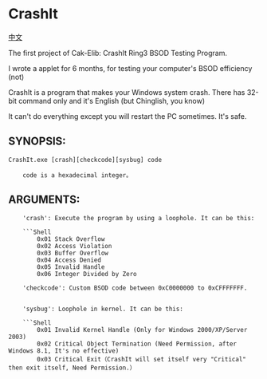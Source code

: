 # CrashIt
[中文](README-CN.md)

The first project of Cak-Elib: CrashIt Ring3 BSOD Testing Program.


I wrote a applet for 6 months, for testing your computer's BSOD efficiency (not)

CrashIt is a program that makes your Windows system crash. There has 32-bit command only and it's English (but Chinglish, you know)

It can't do everything except you will restart the PC sometimes. It's safe.

## SYNOPSIS:

	CrashIt.exe [crash][checkcode][sysbug] code

		code is a hexadecimal integer。

## ARGUMENTS:

		'crash': Execute the program by using a loophole. It can be this:

		```Shell
			0x01 Stack Overflow
			0x02 Access Violation
			0x03 Buffer Overflow
			0x04 Access Denied
			0x05 Invalid Handle
			0x06 Integer Divided by Zero

		'checkcode': Custom BSOD code between 0xC0000000 to 0xCFFFFFFF.


		'sysbug': Loophole in kernel. It can be this:

		```Shell
			0x01 Invalid Kernel Handle (Only for Windows 2000/XP/Server 2003)
			0x02 Critical Object Termination (Need Permission, after Windows 8.1, It's no effective)
			0x03 Critical Exit（CrashIt will set itself very "Critical" then exit itself, Need Permission.）
